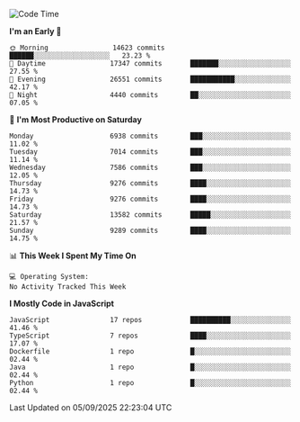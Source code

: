 <!--START_SECTION:waka-->
![Code Time](http://img.shields.io/badge/Code%20Time-3%2C498%20hrs%2059%20mins-blue)

**I'm an Early 🐤** 

```text
🌞 Morning                14623 commits       ██████░░░░░░░░░░░░░░░░░░░   23.23 % 
🌆 Daytime                17347 commits       ███████░░░░░░░░░░░░░░░░░░   27.55 % 
🌃 Evening                26551 commits       ███████████░░░░░░░░░░░░░░   42.17 % 
🌙 Night                  4440 commits        ██░░░░░░░░░░░░░░░░░░░░░░░   07.05 % 
```
📅 **I'm Most Productive on Saturday** 

```text
Monday                   6938 commits        ███░░░░░░░░░░░░░░░░░░░░░░   11.02 % 
Tuesday                  7014 commits        ███░░░░░░░░░░░░░░░░░░░░░░   11.14 % 
Wednesday                7586 commits        ███░░░░░░░░░░░░░░░░░░░░░░   12.05 % 
Thursday                 9276 commits        ████░░░░░░░░░░░░░░░░░░░░░   14.73 % 
Friday                   9276 commits        ████░░░░░░░░░░░░░░░░░░░░░   14.73 % 
Saturday                 13582 commits       █████░░░░░░░░░░░░░░░░░░░░   21.57 % 
Sunday                   9289 commits        ████░░░░░░░░░░░░░░░░░░░░░   14.75 % 
```


📊 **This Week I Spent My Time On** 

```text
💻 Operating System: 
No Activity Tracked This Week
```

**I Mostly Code in JavaScript** 

```text
JavaScript               17 repos            ██████████░░░░░░░░░░░░░░░   41.46 % 
TypeScript               7 repos             ████░░░░░░░░░░░░░░░░░░░░░   17.07 % 
Dockerfile               1 repo              █░░░░░░░░░░░░░░░░░░░░░░░░   02.44 % 
Java                     1 repo              █░░░░░░░░░░░░░░░░░░░░░░░░   02.44 % 
Python                   1 repo              █░░░░░░░░░░░░░░░░░░░░░░░░   02.44 % 
```




 Last Updated on 05/09/2025 22:23:04 UTC
<!--END_SECTION:waka-->

<!--
**likaiqiang/likaiqiang** is a ✨ _special_ ✨ repository because its `README.md` (this file) appears on your GitHub profile.

Here are some ideas to get you started:

- 🔭 I’m currently working on ...
- 🌱 I’m currently learning ...
- 👯 I’m looking to collaborate on ...
- 🤔 I’m looking for help with ...
- 💬 Ask me about ...
- 📫 How to reach me: ...
- 😄 Pronouns: ...
- ⚡ Fun fact: ...
-->

